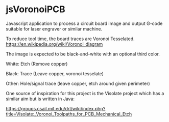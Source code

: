 # jsVoronoiPCB
Javascript application to process a circuit board image and output G-code suitable for laser engraver or similar machine.

To reduce tool time, the board traces are Voronoi Tesselated. 
https://en.wikipedia.org/wiki/Voronoi_diagram

The image
is expected to be black-and-white with an optional third color.

White: Etch (Remove copper)

Black: Trace (Leave copper, voronoi tesselate)

Other: Hole/signal trace  (leave copper, etch around given perimeter)

One source of inspiration for this project is the Visolate project which has
a similar aim but is written in Java:

https://groups.csail.mit.edu/drl/wiki/index.php?title=Visolate:_Voronoi_Toolpaths_for_PCB_Mechanical_Etch

